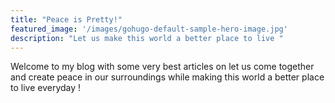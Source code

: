 ```yaml
---
title: "Peace is Pretty!"
featured_image: '/images/gohugo-default-sample-hero-image.jpg'
description: "Let us make this world a better place to live "
---
```

Welcome to my blog with some very best articles on let us come together and create peace in our surroundings while making this world a better place to live everyday !
